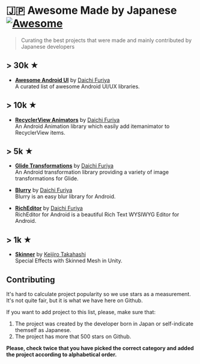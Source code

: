 # 🇯🇵 Awesome Made by Japanese [![Awesome](https://awesome.re/badge.svg)](https://awesome.re)

> Curating the best projects that were made and mainly contributed by Japanese developers

## > 30k ★

- **[Awesome Android UI](https://github.com/wasabeef/awesome-android-ui)** by [Daichi Furiya](https://github.com/wasabeef)<br>
  A curated list of awesome Android UI/UX libraries.

## > 10k ★

- **[RecyclerView Animators](https://github.com/wasabeef/recyclerview-animators)** by [Daichi Furiya](https://github.com/wasabeef)<br>
An Android Animation library which easily add itemanimator to RecyclerView items.
  
## > 5k ★

- **[Glide Transformations](https://github.com/wasabeef/glide-transformations)** by [Daichi Furiya](https://github.com/wasabeef)<br>
An Android transformation library providing a variety of image transformations for Glide.

- **[Blurry](https://github.com/wasabeef/Blurry)** by [Daichi Furiya](https://github.com/wasabeef)<br>
Blurry is an easy blur library for Android.
  
- **[RichEditor](https://github.com/wasabeef/richeditor-android)** by [Daichi Furiya](https://github.com/wasabeef)<br>
RichEditor for Android is a beautiful Rich Text WYSIWYG Editor for Android.

## > 1k ★

- **[Skinner](https://github.com/keijiro/Skinner)** by [Keijiro Takahashi](https://github.com/keijiro)<br>
  Special Effects with Skinned Mesh in Unity.
    
## Contributing

It's hard to calculate project popularity so we use stars as a measurement. It's not quite fair, but it is what we have here on Github.

If you want to add project to this list, please, make sure that:

1. The project was created by the developer born in Japan or self-indicate themself as Japanese.
2. The project has more that 500 stars on Github.

**Please, check twice that you have picked the correct category and added the project according to alphabetical order.**
